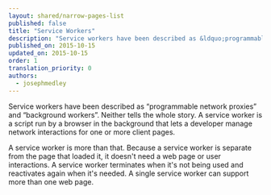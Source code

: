 ```yaml
---
layout: shared/narrow-pages-list
published: false
title: "Service Workers"
description: "Service workers have been described as &ldquo;programmable network proxies&rdquo; and &ldquo;background workers&rdquo;. Neither tells the whole story. A service worker is a script run by a browser in the background that lets a developer manage network interactions for one or more client pages."
published_on: 2015-10-15
updated_on: 2015-10-15
order: 1
translation_priority: 0
authors:
  - josephmedley
---
```


<p class="intro">   Service workers have been described as &ldquo;programmable
network proxies&rdquo; and &ldquo;background workers&rdquo;. Neither tells the
whole story. A service worker is a script run by a browser in the background
that lets a developer manage network interactions for one or more client
pages. </p>

A service worker is more than that. Because a service worker is separate from
the page that loaded it, it doesn't  need a web page or user interactions. A
service worker terminates when it's not  being used and reactivates again when
it's needed. A single service worker can  support more than one web page.

